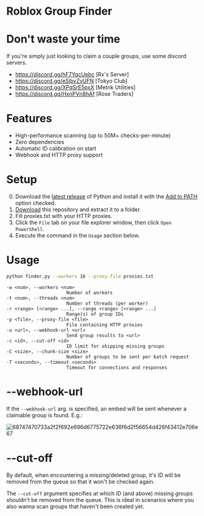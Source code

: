 # Roblox Group Finder

# Don't waste your time
If you're simply just looking to claim a couple groups, use some discord servers.
- https://discord.gg/hF7YqcUebc [Rx's Server]
- https://discord.gg/eSjbvZvUFN [Tokyo Club]
- https://discord.gg/XPqSrE5pxX [Metrik Utilities]
- https://discord.gg/HxnPVn8hAf [Rose Traders]

# Features
- High-performance scanning (up to 50M+ checks-per-minute)
- Zero dependencies
- Automatic ID calibration on start
- Webhook and HTTP proxy support

# Setup
0. Download the [latest release](https://www.python.org/downloads/) of Python and install it with the [Add to PATH](https://datatofish.com/wp-content/uploads/2018/10/0001_add_Python_to_Path.png) option checked.
1. [Download](https://github.com/NotZkoo/h0nde-Group-Finder/archive/refs/heads/main.zip) this repository and extract it to a folder.
2. Fill proxies.txt with your HTTP proxies.
3. Click the `File` tab on your file explorer window, then click `Open PowerShell`.
4. Execute the command in the `Usage` section below.

# Usage
```bash
python finder.py --workers 16 --proxy-file proxies.txt
```

```
-w <num>, --workers <num>
                      Number of workers
-t <num>, --threads <num>
                      Number of threads (per worker)
-r <range> [<range> ...], --range <range> [<range> ...]
                      Range(s) of group IDs
-p <file>, --proxy-file <file>
                      File containing HTTP proxies
-u <url>, --webhook-url <url>
                      Send group results to <url>
-c <id>, --cut-off <id>
                      ID limit for skipping missing groups
-C <size>, --chunk-size <size>
                      Number of groups to be sent per batch request
-T <seconds>, --timeout <seconds>
                      Timeout for connections and responses
```

# --webhook-url
If the `--webhook-url` arg. is specified, an embed will be sent whenever a claimable group is found. E.g.:

![68747470733a2f2f692e696d6775722e636f6d2f56654d426f43412e706e67](https://user-images.githubusercontent.com/110559679/209333716-9385412c-59f9-453a-b283-bb4b294b6f3e.png)

# --cut-off
By default, when encountering a missing/deleted group, it's ID will be removed from the queue so that it won't be checked again.

The `--cut-off` argument specifies at which ID (and above) missing groups shouldn't be removed from the queue. This is ideal in scenarios where you also wanna scan groups that haven't been created yet.
